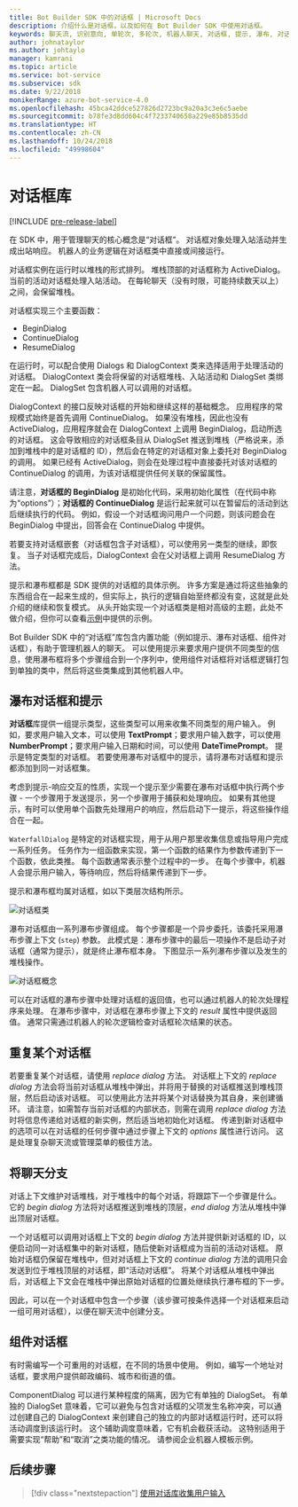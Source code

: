```yaml
---
title: Bot Builder SDK 中的对话框 | Microsoft Docs
description: 介绍什么是对话框，以及如何在 Bot Builder SDK 中使用对话框。
keywords: 聊天流, 识别意向, 单轮次, 多轮次, 机器人聊天, 对话框, 提示, 瀑布, 对话框集
author: johnataylor
ms.author: johtaylo
manager: kamrani
ms.topic: article
ms.service: bot-service
ms.subservice: sdk
ms.date: 9/22/2018
monikerRange: azure-bot-service-4.0
ms.openlocfilehash: 45bca42ddce527826d2723bc9a20a3c3e6c5aebe
ms.sourcegitcommit: b78fe3d8dd604c4f7233740658a229e85b8535dd
ms.translationtype: HT
ms.contentlocale: zh-CN
ms.lasthandoff: 10/24/2018
ms.locfileid: "49998604"
---
```

# <a name="dialogs-library"></a>对话框库

[!INCLUDE [pre-release-label](../includes/pre-release-label.md)]

在 SDK 中，用于管理聊天的核心概念是“对话框”。 对话框对象处理入站活动并生成出站响应。 机器人的业务逻辑在对话框类中直接或间接运行。

对话框实例在运行时以堆栈的形式排列。 堆栈顶部的对话框称为 ActiveDialog。 当前的活动对话框处理入站活动。 在每轮聊天（没有时限，可能持续数天以上）之间，会保留堆栈。 

对话框实现三个主要函数：
- BeginDialog
- ContinueDialog
- ResumeDialog

在运行时，可以配合使用 Dialogs 和 DialogContext 类来选择适用于处理活动的对话框。 DialogContext 类会将保留的对话框堆栈、入站活动和 DialogSet 类绑定在一起。 DialogSet 包含机器人可以调用的对话框。

DialogContext 的接口反映对话框的开始和继续这样的基础概念。 应用程序的常规模式始终是首先调用 ContinueDialog。 如果没有堆栈，因此也没有 ActiveDialog，应用程序就会在 DialogContext 上调用 BeginDialog，启动所选的对话框。 这会导致相应的对话框条目从 DialogSet 推送到堆栈（严格说来，添加到堆栈中的是对话框的 ID），然后会在特定的对话框对象上委托对 BeginDialog 的调用。 如果已经有 ActiveDialog，则会在处理过程中直接委托对该对话框的 ContinueDialog 的调用，为该对话框提供任何关联的保留属性。

请注意，**对话框的 BeginDialog** 是初始化代码，采用初始化属性（在代码中称为“options”）；**对话框的 ContinueDialog** 是运行起来就可以在暂留后的活动到达后继续执行的代码。 例如，假设一个对话框询问用户一个问题，则该问题会在 BeginDialog 中提出，回答会在 ContinueDialog 中提供。

若要支持对话框嵌套（对话框包含子对话框），可以使用另一类型的继续，即恢复。 当子对话框完成后，DialogContext 会在父对话框上调用 ResumeDialog 方法。

提示和瀑布框都是 SDK 提供的对话框的具体示例。 许多方案是通过将这些抽象的东西组合在一起来生成的，但实际上，执行的逻辑自始至终都没有变，这就是此处介绍的继续和恢复模式。 从头开始实现一个对话框类是相对高级的主题，此处不做介绍，但你可以查看[示例](https://github.com/Microsoft/BotBuilder-samples)中提供的示例。

Bot Builder SDK 中的“对话框”库包含内置功能（例如提示、瀑布对话框、组件对话框），有助于管理机器人的聊天。 可以使用提示来要求用户提供不同类型的信息，使用瀑布框将多个步骤组合到一个序列中，使用组件对话框将对话框逻辑打包到单独的类中，然后将这些类集成到其他机器人中。
## <a name="waterfall-dialogs-and-prompts"></a>瀑布对话框和提示

**对话框**库提供一组提示类型，这些类型可以用来收集不同类型的用户输入。 例如，要求用户输入文本，可以使用 **TextPrompt**；要求用户输入数字，可以使用 **NumberPrompt**；要求用户输入日期和时间，可以使用 **DateTimePrompt**。 提示是特定类型的对话框。 若要使用瀑布对话框中的提示，请将瀑布对话框和提示都添加到同一对话框集。 

考虑到提示-响应交互的性质，实现一个提示至少需要在瀑布对话框中执行两个步骤 - 一个步骤用于发送提示，另一个步骤用于捕获和处理响应。  如果有其他提示，有时可以使用单个函数先处理用户的响应，然后启动下一提示，将这些操作组合在一起。

`WaterfallDialog` 是特定的对话框实现，用于从用户那里收集信息或指导用户完成一系列任务。 任务作为一组函数来实现，第一个函数的结果作为参数传递到下一个函数，依此类推。 每个函数通常表示整个过程中的一步。 在每个步骤中，机器人会提示用户输入，等待响应，然后将结果传递到下一步。 

提示和瀑布框均属对话框，如以下类层次结构所示。 

![对话框类](media/bot-builder-dialog-classes.png)

瀑布对话框由一系列瀑布步骤组成。 每个步骤都是一个异步委托，该委托采用瀑布步骤上下文 (`step`) 参数。 此模式是：瀑布步骤中的最后一项操作不是启动子对话框（通常为提示），就是终止瀑布框本身。 下图显示一系列瀑布步骤以及发生的堆栈操作。

![对话框概念](media/bot-builder-dialog-concept.png)

可以在对话框的瀑布步骤中处理对话框的返回值，也可以通过机器人的轮次处理程序来处理。
在瀑布步骤中，对话框在瀑布步骤上下文的 _result_ 属性中提供返回值。
通常只需通过机器人的轮次逻辑检查对话框轮次结果的状态。

## <a name="repeating-a-dialog"></a>重复某个对话框

若要重复某个对话框，请使用 *replace dialog* 方法。 对话框上下文的 *replace dialog* 方法会将当前对话框从堆栈中弹出，并将用于替换的对话框推送到堆栈顶层，然后启动该对话框。 可以使用此方法并将某个对话替换为其自身，来创建循环。 请注意，如需暂存当前对话框的内部状态，则需在调用 _replace dialog_ 方法时将信息传递给对话框的新实例，然后适当地初始化对话框。 传递到新对话框中的选项可以在对话框的任何步骤中通过步骤上下文的 _options_ 属性进行访问。 这是处理复杂聊天流或管理菜单的极佳方法。

## <a name="branch-a-conversation"></a>将聊天分支

对话上下文维护对话堆栈，对于堆栈中的每个对话，将跟踪下一个步骤是什么。 它的 _begin dialog_ 方法将对话框推送到堆栈的顶层，_end dialog_ 方法从堆栈中弹出顶层对话框。

一个对话框可以调用对话框上下文的 _begin dialog_ 方法并提供新对话框的 ID，以便启动同一对话框集中的新对话框，随后使新对话框成为当前的活动对话框。 原始对话框仍保留在堆栈中，但对对话框上下文的 _continue dialog_ 方法的调用只会发送到位于堆栈顶层的对话框，即“活动对话框”。 将某个对话框从堆栈中弹出后，对话框上下文会在堆栈中弹出原始对话框的位置处继续执行瀑布框的下一步。

因此，可以在一个对话框中包含一个步骤（该步骤可按条件选择一个对话框来启动一组可用对话框），以便在聊天流中创建分支。

## <a name="component-dialog"></a>组件对话框
有时需编写一个可重用的对话框，在不同的场景中使用。 例如，编写一个地址对话框，要求用户提供邮政编码、城市和街道的值。 

ComponentDialog 可以进行某种程度的隔离，因为它有单独的 DialogSet。 有单独的 DialogSet 意味着，它可以避免与包含对话框的父项发生名称冲突，可以通过创建自己的 DialogContext 来创建自己的独立的内部对话框运行时，还可以将活动调度到该运行时。 这个辅助调度意味着，它有机会截获活动。 这特别适用于需要实现“帮助”和“取消”之类功能的情况。  请参阅企业机器人模板示例。 

## <a name="next-steps"></a>后续步骤

> [!div class="nextstepaction"]
> [使用对话库收集用户输入](bot-builder-prompts.md)
